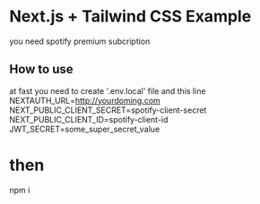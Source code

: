 # Next.js + Tailwind CSS Example
you need spotify premium subcription
## How to use
at fast you need to create '.env.local' file and this line
NEXTAUTH_URL=http://yourdoming.com
NEXT_PUBLIC_CLIENT_SECRET=spotify-client-secret
NEXT_PUBLIC_CLIENT_ID=spotify-client-id
JWT_SECRET=some_super_secret_value
# then
npm i
